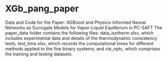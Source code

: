 # XGb_pang_paper
Data and Code for the Paper: XGBoost and Physics-Informed Neural Networks as Surrogate Models for Vapor-Liquid Equilibrium in PC-SAFT
The paper_data folder contains the following files: data_isotherm.xlsx, which includes experimental data and details of the thermodynamic consistency tests; test_time.xlsx, which records the computational times for different methods applied to the five binary systems; and vle_nptc, which comprises the training and testing datasets.
